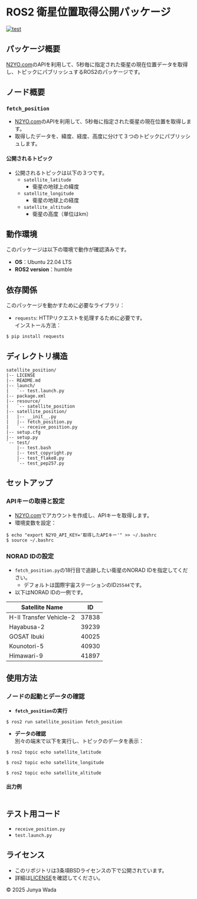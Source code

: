 # ROS2 衛星位置取得公開パッケージ
[![test](https://github.com/JEISU20xx/satellite_position/actions/workflows/test.yml/badge.svg)](https://github.com/JEISU20xx/satellite_position/actions/workflows/test.yml)  
## パッケージ概要
[N2YO.com](https://www.n2yo.com/)のAPIを利用して、5秒毎に指定された衛星の現在位置データを取得し、トピックにパブリッシュするROS2のパッケージです。
## ノード概要
### `fetch_position`
- [N2YO.com](https://www.n2yo.com/)のAPIを利用して、5秒毎に指定された衛星の現在位置を取得します。
- 取得したデータを、緯度、経度、高度に分けて３つのトピックにパブリッシュします。
#### 公開されるトピック
- 公開されるトピックは以下の３つです。
  - `satellite_latitude`
    - 衛星の地球上の緯度
  - `satellite_longitude`
    - 衛星の地球上の経度
  - `satellite_altitude`
    - 衛星の高度（単位はkm）


## 動作環境
このパッケージは以下の環境で動作が確認済みです。
- **OS**：Ubuntu 22.04 LTS
- **ROS2 version**：humble
## 依存関係
このパッケージを動かすために必要なライブラリ：
- `requests`: HTTPリクエストを処理するために必要です。  
インストール方法：
```
$ pip install requests
```
## ディレクトリ構造
```
satellite_position/
|-- LICENSE
|-- README.md
|-- launch/
|   `-- test.launch.py
|-- package.xml
|-- resource/
|   `-- satellite_position
|-- satellite_position/
|   |-- __init__.py
|   |-- fetch_position.py
|   `-- receive_position.py
|-- setup.cfg
|-- setup.py
`-- test/
    |-- test.bash
    |-- test_copyright.py
    |-- test_flake8.py
    `-- test_pep257.py
```
## セットアップ
### APIキーの取得と設定
- [N2YO.com](https://www.n2yo.com/)でアカウントを作成し、APIキーを取得します。
- 環境変数を設定：
```
$ echo "export N2YO_API_KEY='取得したAPIキー'" >> ~/.bashrc
$ source ~/.bashrc
```
### NORAD IDの設定
- `fetch_position.py`の18行目で追跡したい衛星のNORAD IDを指定してください。
  - デフォルトは国際宇宙ステーションのID`25544`です。  
- 以下はNORAD IDの一例です。

| Satellite Name          | ID |
|-------------------------|---------|
| H-II Transfer Vehicle-2 | 37838    |
| Hayabusa-2              | 39239    |
| GOSAT Ibuki             | 40025    |
| Kounotori-5             | 40930    |
| Himawari-9              | 41897    |

## 使用方法
### ノードの起動とデータの確認
- **`fetch_position`の実行**  
```
$ ros2 run satellite_position fetch_position
```
- **データの確認**  
別々の端末で以下を実行し、トピックのデータを表示：
```
$ ros2 topic echo satellite_latitude
```
```
$ ros2 topic echo satellite_longitude
```
```
$ ros2 topic echo satellite_altitude
```
#### 出力例
```

```
## テスト用コード
- `receive_position.py`
- `test.launch.py`
## ライセンス
- このリポジトリは3条項BSDライセンスの下で公開されています。
- 詳細は[LICENSE](https://github.com/JEISU20xx/satellite_position/blob/master/LICENSE)を確認してください。  
  
© 2025 Junya Wada
